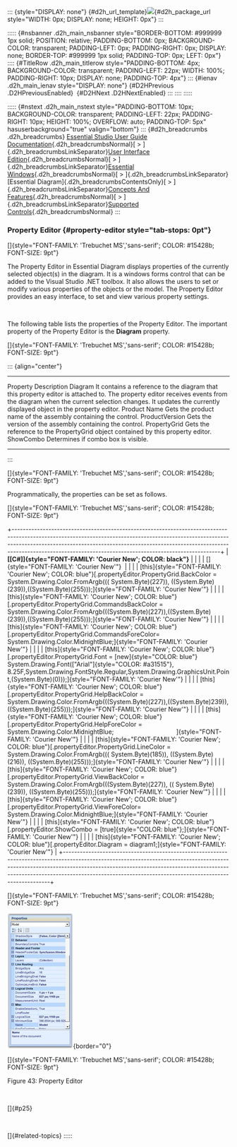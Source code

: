 ::: {style="DISPLAY: none"}
[](ms-xhelp:///?Id=d2h_url_template){#d2h_url_template}![](!package_url!){#d2h_package_url style="WIDTH: 0px; DISPLAY: none; HEIGHT: 0px"}
:::

::::: {#nsbanner .d2h_main_nsbanner style="BORDER-BOTTOM: #999999 1px solid; POSITION: relative; PADDING-BOTTOM: 0px; BACKGROUND-COLOR: transparent; PADDING-LEFT: 0px; PADDING-RIGHT: 0px; DISPLAY: none; BORDER-TOP: #999999 1px solid; PADDING-TOP: 0px; LEFT: 0px"}
:::: {#TitleRow .d2h_main_titlerow style="PADDING-BOTTOM: 4px; BACKGROUND-COLOR: transparent; PADDING-LEFT: 22px; WIDTH: 100%; PADDING-RIGHT: 10px; DISPLAY: none; PADDING-TOP: 4px"}
::: {#ienav .d2h_main_ienav style="DISPLAY: none"}
[](ms-xhelp:///?Id=8d1b7fd7-9c62-4446-8c67-60a1a45c27ea){#D2HPrevious .D2HPreviousEnabled}  [](ms-xhelp:///?Id=70cb74fd-1eb4-4213-9743-4147de621aa9){#D2HNext .D2HNextEnabled}
:::
::::
:::::

::::: {#nstext .d2h_main_nstext style="PADDING-BOTTOM: 10px; BACKGROUND-COLOR: transparent; PADDING-LEFT: 22px; PADDING-RIGHT: 10px; HEIGHT: 100%; OVERFLOW: auto; PADDING-TOP: 5px" hasuserbackground="true" valign="bottom"}
::: {#d2h_breadcrumbs .d2h_breadcrumbs}
[Essential Studio User Guide Documentation](ms-xhelp:///?Id=12457748-09e3-4d74-a240-8e049cedf030){.d2h_breadcrumbsNormal}[ \> ]{.d2h_breadcrumbsLinkSeparator}[User Interface Edition](ms-xhelp:///?Id=c29296b7-531c-413b-a0ec-488ca1f7f669){.d2h_breadcrumbsNormal}[ \> ]{.d2h_breadcrumbsLinkSeparator}[Essential Windows](ms-xhelp:///?Id=e60759d8-47a4-4570-9d7a-16a68d63f2ea){.d2h_breadcrumbsNormal}[ \> ]{.d2h_breadcrumbsLinkSeparator}[Essential Diagram]{.d2h_breadcrumbsContentsOnly}[ \> ]{.d2h_breadcrumbsLinkSeparator}[Concepts And Features](ms-xhelp:///?Id=008cec4b-5177-4859-8616-c062751d8fb6){.d2h_breadcrumbsNormal}[ \> ]{.d2h_breadcrumbsLinkSeparator}[Supported Controls](ms-xhelp:///?Id=aa17622e-7642-4f9d-b086-6c705e48f9fa){.d2h_breadcrumbsNormal}
:::

### Property Editor {#property-editor style="tab-stops: 0pt"}

[]{style="FONT-FAMILY: 'Trebuchet MS','sans-serif'; COLOR: #15428b; FONT-SIZE: 9pt"} 

The Property Editor in Essential Diagram displays properties of the currently selected object(s) in the diagram. It is a windows forms control that can be added to the Visual Studio .NET toolbox. It also allows the users to set or modify various properties of the objects or the model. The Property Editor provides an easy interface, to set and view various property settings.

 

The following table lists the properties of the Property Editor. The important property of the Property Editor is the **Diagram** property.

[]{style="FONT-FAMILY: 'Trebuchet MS','sans-serif'; COLOR: #15428b; FONT-SIZE: 9pt"} 

::: {align="center"}
  ---------------- ---------------------------------------------------------------------------------------------------------------------------------------------------------------------------------------------------------------------------------------------
  Property         Description
  Diagram          It contains a reference to the diagram that this property editor is attached to. The property editor receives events from the diagram when the current selection changes. It updates the currently displayed object in the property editor.
  Product Name     Gets the product name of the assembly containing the control.
  ProductVersion   Gets the version of the assembly containing the control.
  PropertyGrid     Gets the reference to the PropertyGrid object contained by this property editor.
  ShowCombo        Determines if combo box is visible.
  ---------------- ---------------------------------------------------------------------------------------------------------------------------------------------------------------------------------------------------------------------------------------------
:::

[]{style="FONT-FAMILY: 'Trebuchet MS','sans-serif'; COLOR: #15428b; FONT-SIZE: 9pt"} 

Programmatically, the properties can be set as follows.

[]{style="FONT-FAMILY: 'Trebuchet MS','sans-serif'; COLOR: #15428b; FONT-SIZE: 9pt"} 

+-------------------------------------------------------------------------------------------------------------------------------------------------------------------------------------------------------------------------------------------------------------------------------------------------------------------+
| **[\[C#\]]{style="FONT-FAMILY: 'Courier New'; COLOR: black"}**                                                                                                                                                                                                                                                    |
|                                                                                                                                                                                                                                                                                                                   |
| []{style="FONT-FAMILY: 'Courier New'"}                                                                                                                                                                                                                                                                            |
|                                                                                                                                                                                                                                                                                                                   |
| [this]{style="FONT-FAMILY: 'Courier New'; COLOR: blue"}[.propertyEditor.PropertyGrid.BackColor = System.Drawing.Color.FromArgb((( System.Byte)(227)), ((System.Byte)(239)),((System.Byte)(255)));]{style="FONT-FAMILY: 'Courier New'"}                                                                            |
|                                                                                                                                                                                                                                                                                                                   |
| [this]{style="FONT-FAMILY: 'Courier New'; COLOR: blue"}[.propertyEditor.PropertyGrid.CommandsBackColor = System.Drawing.Color.FromArgb(((System.Byte)(227)),((System.Byte)(239)),((System.Byte)(255)));]{style="FONT-FAMILY: 'Courier New'"}                                                                      |
|                                                                                                                                                                                                                                                                                                                   |
| [this]{style="FONT-FAMILY: 'Courier New'; COLOR: blue"}[.propertyEditor.PropertyGrid.CommandsForeColor= System.Drawing.Color.MidnightBlue;]{style="FONT-FAMILY: 'Courier New'"}                                                                                                                                   |
|                                                                                                                                                                                                                                                                                                                   |
| [this]{style="FONT-FAMILY: 'Courier New'; COLOR: blue"}[.propertyEditor.PropertyGrid.Font = [new]{style="COLOR: blue"} System.Drawing.Font([\"Arial\"]{style="COLOR: #a31515"}, 8.25F,System.Drawing.FontStyle.Regular,System.Drawing.GraphicsUnit.Point,(System.Byte)(0)));]{style="FONT-FAMILY: 'Courier New'"} |
|                                                                                                                                                                                                                                                                                                                   |
| [this]{style="FONT-FAMILY: 'Courier New'; COLOR: blue"}[.propertyEditor.PropertyGrid.HelpBackColor = System.Drawing.Color.FromArgb(((System.Byte)(227)),((System.Byte)239)), ((System.Byte)(255)));]{style="FONT-FAMILY: 'Courier New'"}                                                                          |
|                                                                                                                                                                                                                                                                                                                   |
| [this]{style="FONT-FAMILY: 'Courier New'; COLOR: blue"}[.propertyEditor.PropertyGrid.HelpForeColor = System.Drawing.Color.MidnightBlue;                                    ]{style="FONT-FAMILY: 'Courier New'"}                                                                                                  |
|                                                                                                                                                                                                                                                                                                                   |
| [this]{style="FONT-FAMILY: 'Courier New'; COLOR: blue"}[.propertyEditor.PropertyGrid.LineColor = System.Drawing.Color.FromArgb((( System.Byte)(185)), ((System.Byte)(216)), ((System.Byte)(255)));]{style="FONT-FAMILY: 'Courier New'"}                                                                           |
|                                                                                                                                                                                                                                                                                                                   |
| [this]{style="FONT-FAMILY: 'Courier New'; COLOR: blue"}[.propertyEditor.PropertyGrid.ViewBackColor = System.Drawing.Color.FromArgb(((System.Byte)(227)), (( System.Byte)(239)), ((System.Byte)(255)));]{style="FONT-FAMILY: 'Courier New'"}                                                                       |
|                                                                                                                                                                                                                                                                                                                   |
| [this]{style="FONT-FAMILY: 'Courier New'; COLOR: blue"}[.propertyEditor.PropertyGrid.ViewForeColor= System.Drawing.Color.MidnightBlue;]{style="FONT-FAMILY: 'Courier New'"}                                                                                                                                       |
|                                                                                                                                                                                                                                                                                                                   |
| [this]{style="FONT-FAMILY: 'Courier New'; COLOR: blue"}[.propertyEditor.ShowCombo = [true]{style="COLOR: blue"};]{style="FONT-FAMILY: 'Courier New'"}                                                                                                                                                             |
|                                                                                                                                                                                                                                                                                                                   |
| [this]{style="FONT-FAMILY: 'Courier New'; COLOR: blue"}[.propertyEditor.Diagram = diagram1;]{style="FONT-FAMILY: 'Courier New'"}                                                                                                                                                                                  |
+-------------------------------------------------------------------------------------------------------------------------------------------------------------------------------------------------------------------------------------------------------------------------------------------------------------------+

[]{style="FONT-FAMILY: 'Trebuchet MS','sans-serif'; COLOR: #15428b; FONT-SIZE: 9pt"} 

![](ImagesExt/image87_45.jpg){border="0"}

[]{style="FONT-FAMILY: 'Trebuchet MS','sans-serif'; COLOR: #15428b; FONT-SIZE: 9pt"} 

Figure 43: Property Editor

 

[]{#p25} 

 

[]{#related-topics}
:::::
